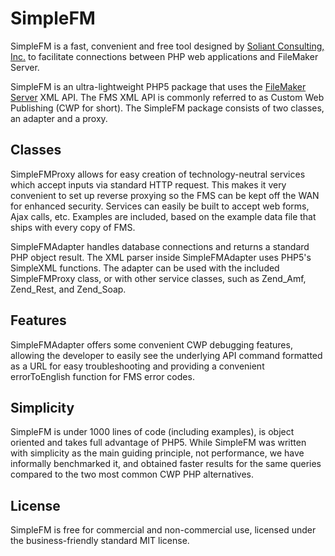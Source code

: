 # SimpleFM

SimpleFM is a fast, convenient and free tool designed by [Soliant Consulting, Inc.][1] to facilitate connections between PHP web applications and FileMaker Server.

SimpleFM is an ultra-lightweight PHP5 package that uses the [FileMaker Server][2] XML API. The FMS XML API is commonly referred to as Custom Web Publishing (CWP for short). The SimpleFM package consists of two classes, an adapter and a proxy.

## Classes

SimpleFMProxy allows for easy creation of technology-neutral services which accept inputs via standard HTTP request. This makes it very convenient to set up reverse proxying so the FMS can be kept off the WAN for enhanced security. Services can easily be built to accept web forms, Ajax calls, etc. Examples are included, based on the example data file that ships with every copy of FMS.

SimpleFMAdapter handles database connections and returns a standard PHP object result. The XML parser inside SimpleFMAdapter uses PHP5's SimpleXML functions. The adapter can be used with the included SimpleFMProxy class, or with other service classes, such as Zend_Amf, Zend_Rest, and Zend_Soap.

## Features

SimpleFMAdapter offers some convenient CWP debugging features, allowing the developer to easily see the underlying API command formatted as a URL for easy troubleshooting and providing a convenient errorToEnglish function for FMS error codes.

## Simplicity

SimpleFM is under 1000 lines of code (including examples), is object oriented and takes full advantage of PHP5. While SimpleFM was written with simplicity as the main guiding principle, not performance, we have informally benchmarked it, and obtained faster results for the same queries compared to the two most common CWP PHP alternatives.

## License

SimpleFM is free for commercial and non-commercial use, licensed under the business-friendly standard MIT license.


[1]: http://www.soliantconsulting.com
[2]: http://www.filemaker.com/products/filemaker-server/